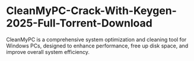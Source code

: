 # CleanMyPC-Crack-With-Keygen-2025-Full-Torrent-Download
CleanMyPC is a comprehensive system optimization and cleaning tool for Windows PCs, designed to enhance performance, free up disk space, and improve overall system efficiency.
